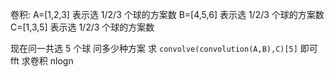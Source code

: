 卷积:
A=[1,2,3] 表示选 1/2/3 个球的方案数
B=[4,5,6] 表示选 1/2/3 个球的方案数
C=[1,3,5] 表示选 1/2/3 个球的方案数

现在问一共选 5 个球 问多少种方案
求 `convolve(convolution(A,B),C)[5]` 即可
fft 求卷积 nlogn
